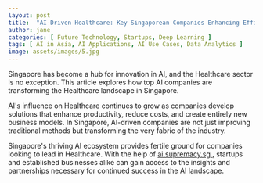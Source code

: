 ```yaml
---
layout: post
title:  "AI-Driven Healthcare: Key Singaporean Companies Enhancing Efficiency"
author: jane
categories: [ Future Technology, Startups, Deep Learning ]
tags: [ AI in Asia, AI Applications, AI Use Cases, Data Analytics ]
image: assets/images/5.jpg
---
```


Singapore has become a hub for innovation in AI, and the Healthcare sector is no exception. This article explores how top AI companies are transforming the Healthcare landscape in Singapore.

AI's influence on Healthcare continues to grow as companies develop solutions that enhance productivity, reduce costs, and create entirely new business models. In Singapore, AI-driven companies are not just improving traditional methods but transforming the very fabric of the industry.

Singapore's thriving AI ecosystem provides fertile ground for companies looking to lead in Healthcare. With the help of <a href="https://ai.supremacy.sg" target="_blank"> ai.supremacy.sg </a>, startups and established businesses alike can gain access to the insights and partnerships necessary for continued success in the AI landscape.
